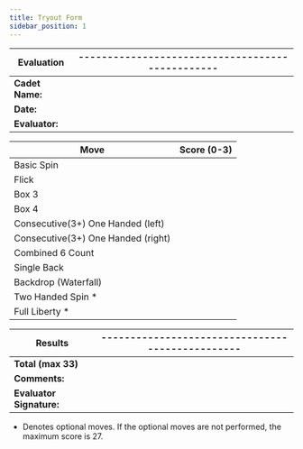 ```yaml
---
title: Tryout Form
sidebar_position: 1
---
```


| Evaluation      | ------------------------------------------------ |
| --------------- | ------------------------------------------------ |
| **Cadet Name:** |                                                  |
| **Date:**       |                                                  |
| **Evaluator:**  |                                                  |

| Move                               | Score (0-3) |
| ---------------------------------- | ----------- |
| Basic Spin                         |             |
| Flick                              |             |
| Box 3                              |             |
| Box 4                              |             |
| Consecutive(3+) One Handed (left)  |             |
| Consecutive(3+) One Handed (right) |             |
| Combined 6 Count                   |             |
| Single Back                        |             |
| Backdrop (Waterfall)               |             |
| Two Handed Spin \*                 |             |
| Full Liberty \*                    |             |

| Results                  | ------------------------------------------------ |
| ------------------------ | ------------------------------------------------ |
| **Total (max 33)**       |                                                  |
| **Comments:**            |                                                  |
| **Evaluator Signature:** |                                                  |

- Denotes optional moves. If the optional moves are not performed, the maximum score is 27.
